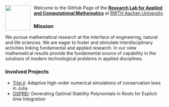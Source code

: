   <img style="float:left;height:80px;margin-right:10px" 
    src="https://github.com/ACoM-RWTH/.github/assets/17232977/807466ff-9e15-437e-a128-86e02ebbc6fe">

Welcome to the GitHub Page of the **[Research Lab for Applied and Computational Mathematics](https://www.acom.rwth-aachen.de)** at [RWTH Aachen University](https://www.rwth-aachen.de). 

### Mission

We pursue mathematical research at the interface of engineering, natural and life sciences. We are eager to foster and stimulate interdisciplinary activities linking fundamental and applied research. In our view mathematical results provide the fundamental source of capability in the solutions of modern technological problems in applied disciplines.

### Involved Projects

* [Trixi.jl](https://github.com/trixi-framework/Trixi.jl): Adaptive high-order numerical simulations of conservation laws in Julia 
* [OSPREI](https://github.com/DanielDoehring/OSPREI): Generating Optimal Stability Polynomials in Roots for Explicit time Integration
